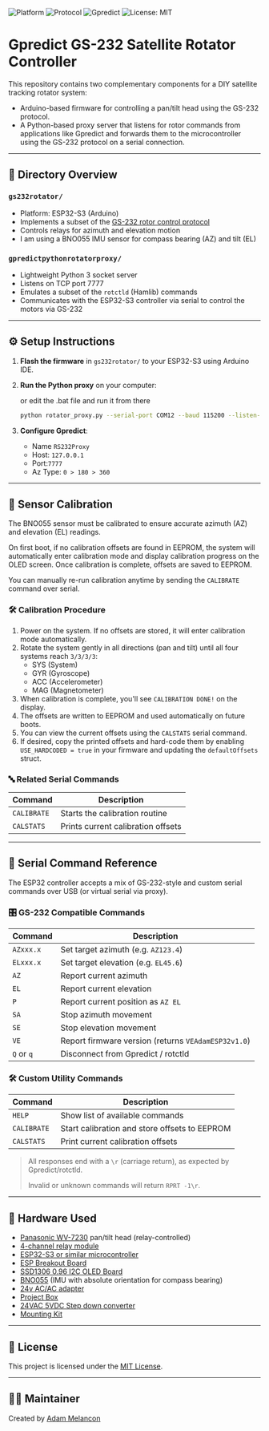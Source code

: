  ![Platform](https://img.shields.io/badge/platform-ESP32--S3-blue)    ![Protocol](https://img.shields.io/badge/protocol-GS--232-green)    ![Gpredict](https://img.shields.io/badge/compatible-Gpredict-brightgreen)    ![License: MIT](https://img.shields.io/badge/License-MIT-yellow.svg) 


# Gpredict GS-232 Satellite Rotator Controller

This repository contains two complementary components for a DIY satellite tracking rotator system:

* Arduino-based firmware for controlling a pan/tilt head using the GS-232 protocol.
* A Python-based proxy server that listens for rotor commands from applications like Gpredict and forwards them to the microcontroller using the GS-232 protocol on a serial connection.

---

## 📁 Directory Overview

### `gs232rotator/`

* Platform: ESP32-S3 (Arduino)
* Implements a subset of the [GS-232 rotor control protocol](file:///C:/Users/adamm/Downloads/GS232A.pdf "GS-232 rotor control protocol")
* Controls relays for azimuth and elevation motion
* I am using a BNO055 IMU sensor for compass bearing (AZ) and tilt (EL)

### `gpredictpythonrotatorproxy/`

* Lightweight Python 3 socket server
* Listens on TCP port 7777
* Emulates a subset of the `rotctld` (Hamlib) commands
* Communicates with the ESP32-S3 controller via serial to control the motors via GS-232

---

## ⚙️ Setup Instructions

1. **Flash the firmware** in `gs232rotator/` to your ESP32-S3 using Arduino IDE.
2. **Run the Python proxy** on your computer:

   or edit the .bat file and run it from there

   ```bash
   python rotator_proxy.py --serial-port COM12 --baud 115200 --listen-host 127.0.0.1 --listen-port 7777
   ```
3. **Configure Gpredict**:
   * Name `RS232Proxy`
   * Host: `127.0.0.1`
   * Port:`7777`
   * Az Type: `0 > 180 > 360`

---
## 🧭 Sensor Calibration

The BNO055 sensor must be calibrated to ensure accurate azimuth (AZ) and elevation (EL) readings.

On first boot, if no calibration offsets are found in EEPROM, the system will automatically enter calibration mode and display calibration progress on the OLED screen. Once calibration is complete, offsets are saved to EEPROM.

You can manually re-run calibration anytime by sending the `CALIBRATE` command over serial.

### 🛠 Calibration Procedure

1. Power on the system. If no offsets are stored, it will enter calibration mode automatically.
2. Rotate the system gently in all directions (pan and tilt) until all four systems reach `3/3/3/3`:
   - SYS (System)
   - GYR (Gyroscope)
   - ACC (Accelerometer)
   - MAG (Magnetometer)
3. When calibration is complete, you'll see `CALIBRATION DONE!` on the display.
4. The offsets are written to EEPROM and used automatically on future boots.
5. You can view the current offsets using the `CALSTATS` serial command.
6. If desired, copy the printed offsets and hard-code them by enabling `USE_HARDCODED = true` in your firmware and updating the `defaultOffsets` struct.

### 🔤 Related Serial Commands

| Command     | Description                          |
|-------------|--------------------------------------|
| `CALIBRATE` | Starts the calibration routine       |
| `CALSTATS`  | Prints current calibration offsets   |

---
## 🧾 Serial Command Reference

The ESP32 controller accepts a mix of GS-232-style and custom serial commands over USB (or virtual serial via proxy).

### 🎛 GS-232 Compatible Commands

| Command     | Description                                 |
|-------------|---------------------------------------------|
| `AZxxx.x`   | Set target azimuth (e.g. `AZ123.4`)         |
| `ELxxx.x`   | Set target elevation (e.g. `EL45.6`)        |
| `AZ`        | Report current azimuth                     |
| `EL`        | Report current elevation                   |
| `P`         | Report current position as `AZ EL`         |
| `SA`        | Stop azimuth movement                      |
| `SE`        | Stop elevation movement                    |
| `VE`        | Report firmware version (returns `VEAdamESP32v1.0`) |
| `Q` or `q`  | Disconnect from Gpredict / rotctld         |

### 🛠 Custom Utility Commands

| Command     | Description                                 |
|-------------|---------------------------------------------|
| `HELP`      | Show list of available commands             |
| `CALIBRATE` | Start calibration and store offsets to EEPROM |
| `CALSTATS`  | Print current calibration offsets           |

> All responses end with a `\r` (carriage return), as expected by Gpredict/rotctld.
>  
> Invalid or unknown commands will return `RPRT -1\r`.

---

## 🔌 Hardware Used

* [ Panasonic WV-7230](https://archive.org/details/manuallib-id-2720404 " Panasonic WV-7230") pan/tilt head (relay-controlled)
* [4-channel relay module](https://www.amazon.com/dp/B08PP8HXVD "4-channel relay module")
* [ESP32-S3 or similar microcontroller](https://www.amazon.com/dp/B0DG8L7MQ9 "ESP32-S3 or similar microcontroller")
* [ESP Breakout Board](https://www.amazon.com/dp/B0CD2512JV "ESP Breakout Board")
* [SSD1306 0.96 I2C OLED Board](https://www.amazon.com/dp/B09T6SJBV5 "SSD1306 0.96 I2C OLED Board")
* [BNO055](https://www.adafruit.com/product/2472 "BNO055") (IMU with absolute orientation for compass bearing)
* [24v AC/AC adapter](https://www.amazon.com/dp/B01N3ALUBS "24v AC/AC adapter")
* [Project Box](https://www.amazon.com/dp/B09DD8HH1L "Project Box")
* [24VAC 5VDC Step down converter](https://www.amazon.com/dp/B0BB8YWBHX "24VAC 5VDC Step down converter")
* [Mounting Kit](https://www.amazon.com/dp/B0CQR4XBPC "Mounting Kit")


---

## 📝 License

This project is licensed under the [MIT License](LICENSE).

---

## 🤝🏼 Maintainer

Created by [Adam Melancon](https://github.com/adammelancon)
